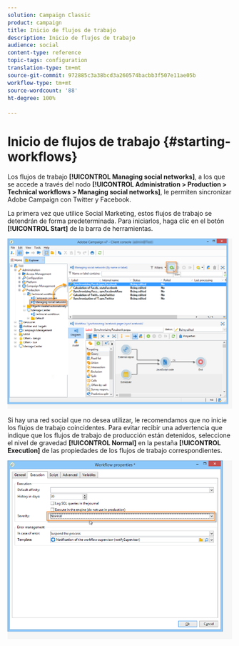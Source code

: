 ```yaml
---
solution: Campaign Classic
product: campaign
title: Inicio de flujos de trabajo
description: Inicio de flujos de trabajo
audience: social
content-type: reference
topic-tags: configuration
translation-type: tm+mt
source-git-commit: 972885c3a38bcd3a260574bacbb3f507e11ae05b
workflow-type: tm+mt
source-wordcount: '88'
ht-degree: 100%

---
```



# Inicio de flujos de trabajo {#starting-workflows}

Los flujos de trabajo **[!UICONTROL Managing social networks]**, a los que se accede a través del nodo **[!UICONTROL Administration > Production > Technical workflows > Managing social networks]**, le permiten sincronizar Adobe Campaign con Twitter y Facebook.

La primera vez que utilice Social Marketing, estos flujos de trabajo se detendrán de forma predeterminada. Para iniciarlos, haga clic en el botón **[!UICONTROL Start]** de la barra de herramientas.

![](assets/social_start_workflows.png)

Si hay una red social que no desea utilizar, le recomendamos que no inicie los flujos de trabajo coincidentes. Para evitar recibir una advertencia que indique que los flujos de trabajo de producción están detenidos, seleccione el nivel de gravedad **[!UICONTROL Normal]** en la pestaña **[!UICONTROL Execution]** de las propiedades de los flujos de trabajo correspondientes.

![](assets/social_start_workflows2.png)

